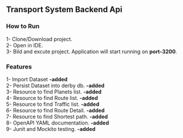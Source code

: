 ## Transport System Backend Api

### How to Run
1- Clone/Download project.   
2- Open in IDE.  
3- Bild and excute project. Application will start running on **port-3200**.  

### Features

1- Import Dataset                   **-added**  
2- Persist Dataset into derby db.   **-added**  
3- Resource to find Planets list.   **-added**  
4- Resource to find Route list.     **-added**  
5- Resource to find Traffic list.   **-added**  
6- Resource to find Route Detail.   **-added**  
7- Resource to find Shortest path.  **-added**   
8- OpenAPI YAML documentation.      **-added**  
9- Junit and Mockito testing.       **-added**
